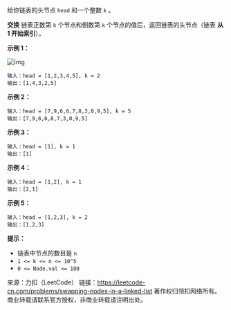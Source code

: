 给你链表的头节点 ```head``` 和一个整数 ```k``` 。

**交换** 链表正数第 ```k``` 个节点和倒数第 ```k``` 个节点的值后，返回链表的头节点（链表 **从 1 开始索引**）。



**示例 1：**

![img](https://github.com/Zhenghao-Liu/LeetCode_problem-and-solution/tree/master/1721.交换链表中的节点/1721_1.jpg)
```
输入：head = [1,2,3,4,5], k = 2
输出：[1,4,3,2,5]
```
**示例 2：**
```
输入：head = [7,9,6,6,7,8,3,0,9,5], k = 5
输出：[7,9,6,6,8,7,3,0,9,5]
```
**示例 3：**
```
输入：head = [1], k = 1
输出：[1]
```
**示例 4：**
```
输入：head = [1,2], k = 1
输出：[2,1]
```
**示例 5：**
```
输入：head = [1,2,3], k = 2
输出：[1,2,3]
```

**提示：**

* 链表中节点的数目是 ```n```
* ```1 <= k <= n <= 10^5```
* ```0 <= Node.val <= 100```

来源：力扣（LeetCode）
链接：https://leetcode-cn.com/problems/swapping-nodes-in-a-linked-list
著作权归领扣网络所有。商业转载请联系官方授权，非商业转载请注明出处。
